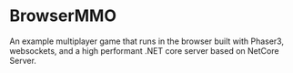 # BrowserMMO
An example multiplayer game that runs in the browser built with Phaser3, websockets, and a high performant .NET core server based on NetCore Server.
